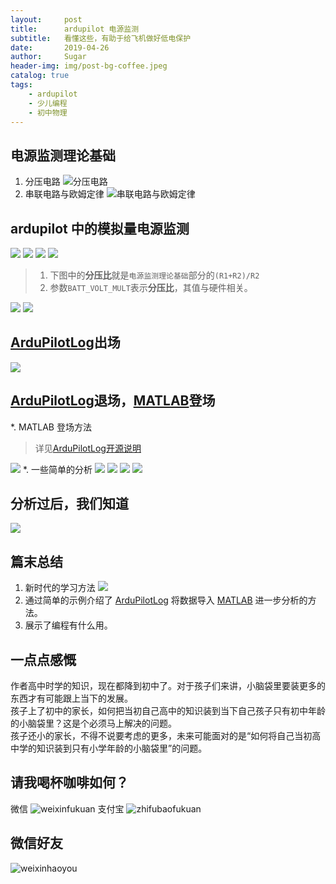 ```yaml
---
layout:     post
title:      ardupilot 电源监测
subtitle:   看懂这些，有助于给飞机做好低电保护
date:       2019-04-26
author:     Sugar
header-img: img/post-bg-coffee.jpeg
catalog: true
tags:
    - ardupilot
    - 少儿编程
    - 初中物理
---
```


电源监测理论基础
---
1. 分压电路
![分压电路](https://github.com/SuWeipeng/img/raw/master/4_ardupilot/voltage_dividing_circuit_1.jpg)
2. 串联电路与欧姆定律
![串联电路与欧姆定律](https://github.com/SuWeipeng/img/raw/master/4_ardupilot/voltage_dividing_circuit_2.jpg)

ardupilot 中的模拟量电源监测
---
![](https://github.com/SuWeipeng/img/raw/master/4_ardupilot/volt_current_1.png)
![](https://github.com/SuWeipeng/img/raw/master/4_ardupilot/volt_current_2.png)
![](https://github.com/SuWeipeng/img/raw/master/4_ardupilot/volt_current_3.png)
![](https://github.com/SuWeipeng/img/raw/master/4_ardupilot/volt_current_4.png)
> 1. 下图中的**分压比**就是`电源监测理论基础`部分的`(R1+R2)/R2`<br>
> 2. 参数`BATT_VOLT_MULT`表示**分压比**，其值与硬件相关。

![](https://github.com/SuWeipeng/img/raw/master/4_ardupilot/volt_current_5.png)
![](https://github.com/SuWeipeng/img/raw/master/4_ardupilot/volt_current_6.png)

[ArduPilotLog](https://github.com/SuWeipeng/ArduPilotLog)出场
---
![](https://github.com/SuWeipeng/img/raw/master/4_ardupilot/volt_current_13.png)

[ArduPilotLog](https://github.com/SuWeipeng/ArduPilotLog)退场，[MATLAB](https://github.com/SuWeipeng/ArduPilotLog/tree/master/matlab)登场
---
*. MATLAB 登场方法
> 详见[ArduPilotLog开源说明](https://github.com/SuWeipeng/ArduPilotLog)

![](https://github.com/SuWeipeng/img/raw/master/4_ardupilot/ardupilotlog_1.png)
*. 一些简单的分析
![](https://github.com/SuWeipeng/img/raw/master/4_ardupilot/volt_current_14.png)
![](https://github.com/SuWeipeng/img/raw/master/4_ardupilot/volt_current_15.png)
![](https://github.com/SuWeipeng/img/raw/master/4_ardupilot/volt_current_16.png)
![](https://github.com/SuWeipeng/img/raw/master/4_ardupilot/lowpass_filter_4.png)

分析过后，我们知道
---
![](https://github.com/SuWeipeng/img/raw/master/4_ardupilot/volt_current_17.png)

篇末总结
---
1. 新时代的学习方法
![](https://github.com/SuWeipeng/img/raw/master/9_mind/mind_1.png)
2. 通过简单的示例介绍了 [ArduPilotLog](https://github.com/SuWeipeng/ArduPilotLog) 将数据导入 [MATLAB](https://github.com/SuWeipeng/ArduPilotLog/tree/master/matlab) 进一步分析的方法。
3. 展示了编程有什么用。

一点点感慨
---
作者高中时学的知识，现在都降到初中了。对于孩子们来讲，小脑袋里要装更多的东西才有可能跟上当下的发展。<br>
孩子上了初中的家长，如何把当初自己高中的知识装到当下自己孩子只有初中年龄的小脑袋里？这是个必须马上解决的问题。<br>
孩子还小的家长，不得不说要考虑的更多，未来可能面对的是“如何将自己当初高中学的知识装到只有小学年龄的小脑袋里”的问题。<br>

请我喝杯咖啡如何？
---
微信
![weixinfukuan](https://github.com/SuWeipeng/img/raw/master/weixinfukuan.jpg)
支付宝
![zhifubaofukuan](https://github.com/SuWeipeng/img/raw/master/zhifubaofukuan.jpg)

微信好友
---
![weixinhaoyou](https://github.com/SuWeipeng/img/raw/master/weixinhaoyou.png)
